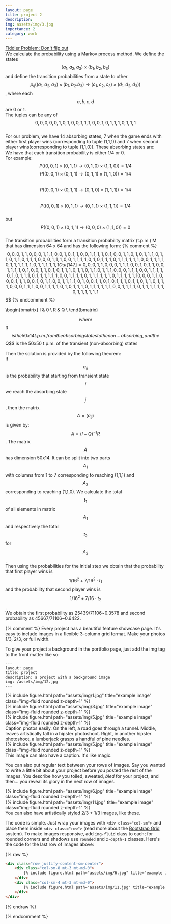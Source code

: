 ```yaml
---
layout: page
title: project 2
description:
img: assets/img/3.jpg
importance: 2
category: work
---
```

[Fiddler Problem: Don't flip out](https://thefiddler.substack.com/p/dont-flip-out)  
We calculate the probability using a Markov process method. We define the states $$(a_1,a_2,a_3)\times (b_1,b_2,b_3)$$ and define the transition probabilities from a state to other $$p_{ij}((a_1,a_2,a_3)\times (b_1,b_2.b_3)\rightarrow (c_1,c_2,c_3)\times (d_1,d_2,d_3))$$, where each $$a,b,c,d$$ are 0 or 1.  
The tuples can be any of $${{0,0,0},{0,0,1},{0,1,0},{0,1,1},{1,0,0},{1,0,1},{1,1,0},{1,1,1}}$$  
For our problem, we have 14 absorbing states, 7 when the game ends with either first player wins (corresponding to tuple (1,1,1)) and 7 when second player wins(corresponding to tuple (1,1,0)). These absorbing states are:   
We have that each transition probability is either 1/4 or 0.  
For example: $$P((0,0,1)\times (0,1,1)\rightarrow (0,1,0)\times (1,1,0))=1/4$$
$$P((0,0,1)\times (0,1,1)\rightarrow (0,1,1)\times (1,1,0))=1/4$$  
$$P((0,0,1)\times (0,1,1)\rightarrow (0,1,0)\times (1,1,1))=1/4$$  
$$P((0,0,1)\times (0,1,1)\rightarrow (0,1,1)\times (1,1,1))=1/4$$  
but $$P((0,0,1)\times (0,1,1)\rightarrow (0,0,0)\times (1,1,0))=0$$  
The transition probabilities form a transition probability matrix (t.p.m.) M that has dimension 64 x 64 and has the following form:
{% comment %}
$${{{0,0,0},{1,1,0}},{{0,0,1},{1,1,0}},{{0,1,0},{1,1,0}},{{0,1,1},{1,1,0}},{{1,0,0},{1,1,0}},{{1,0,1},{1,1,0}},{{1,1,0},{1,1,0}},{{1,1,1},{0,0,0}},{{1,1,1},{0,0,1}},{{1,1,1},{0,1,0}},{{1,1,1},{0,1,1}},{{1,1,1},{1,0,0}},{{1,1,1},{1,0,1}},{{1,1,1},{1,1,0}},{{1,1,1},{1,1,1}}}
Out[147]= {{{0,0,0},{1,1,0}},{{0,0,1},{1,1,0}},{{0,1,0},{1,1,0}},{{0,1,1},{1,1,0}},{{1,0,0},{1,1,0}},{{1,0,1},{1,1,0}},{{1,1,0},{1,1,0}},{{1,1,1},{0,0,0}},{{1,1,1},{0,0,1}},{{1,1,1},{0,1,0}},{{1,1,1},{0,1,1}},{{1,1,1},{1,0,0}},{{1,1,1},{1,0,1}},{{1,1,1},{1,1,0}},{{1,1,1},{1,1,1}}}
{{{0,0,0},{1,1,0}},{{0,0,1},{1,1,0}},{{0,1,0},{1,1,0}},{{0,1,1},{1,1,0}},{{1,0,0},{1,1,0}},{{1,0,1},{1,1,0}},{{1,1,0},{1,1,0}},{{1,1,1},{0,0,0}},{{1,1,1},{0,0,1}},{{1,1,1},{0,1,0}},{{1,1,1},{0,1,1}},{{1,1,1},{1,0,0}},{{1,1,1},{1,0,1}},{{1,1,1},{1,1,0}},{{1,1,1},{1,1,1}}}$$
$$ {% endcomment %}

  \begin{bmatrix}
    I & 0 \\
    R & Q \\ 
  \end{bmatrix}
  
 $$
 where $$R$$ is the 50x14 t.p.m. from the absorbing states to the non-absorbing, and the $$Q$$ is the 50x50 t.p.m. of the transient (non-absorbing) states

 Then the solution is provided by the following theorem:  
 If $$a_{ij}$$ is the probability that starting from transient state $$i$$ we reach the absorbing state $$j$$, then the matrix $$A=(a_{ij})$$ is given by:  
 $$A=(I-Q)^{-1}R$$.
 The matrix $$A$$ has dimension 50x14. It can be split into two parts $$A_1$$ with columns from 1 to 7 corresponding to reaching (1,1,1) and $$A_2$$ corresponding to reaching (1,1,0). 
 We calculate the total $$t_1$$ of all elements in matrix $$A_1$$ and respectively the total $$t_2$$ for $$A_2$$.  
 Then using the probabilities for the initial step we obtain that the probability that first player wins is $$1/16^2+7/16^2\cdot t_1$$ and the probability that second player wins is $$1/16^2+7/16\cdot t_2$$.  
 We obtain the first probability as 25439/71106~0.3578  and second probability as 45667/71106~0.6422.








{% comment %}
Every project has a beautiful feature showcase page.
It's easy to include images in a flexible 3-column grid format.
Make your photos 1/3, 2/3, or full width.

To give your project a background in the portfolio page, just add the img tag to the front matter like so:

    ---
    layout: page
    title: project
    description: a project with a background image
    img: /assets/img/12.jpg
    ---

<div class="row">
    <div class="col-sm mt-3 mt-md-0">
        {% include figure.html path="assets/img/1.jpg" title="example image" class="img-fluid rounded z-depth-1" %}
    </div>
    <div class="col-sm mt-3 mt-md-0">
        {% include figure.html path="assets/img/3.jpg" title="example image" class="img-fluid rounded z-depth-1" %}
    </div>
    <div class="col-sm mt-3 mt-md-0">
        {% include figure.html path="assets/img/5.jpg" title="example image" class="img-fluid rounded z-depth-1" %}
    </div>
</div>
<div class="caption">
    Caption photos easily. On the left, a road goes through a tunnel. Middle, leaves artistically fall in a hipster photoshoot. Right, in another hipster photoshoot, a lumberjack grasps a handful of pine needles.
</div>
<div class="row">
    <div class="col-sm mt-3 mt-md-0">
        {% include figure.html path="assets/img/5.jpg" title="example image" class="img-fluid rounded z-depth-1" %}
    </div>
</div>
<div class="caption">
    This image can also have a caption. It's like magic.
</div>

You can also put regular text between your rows of images.
Say you wanted to write a little bit about your project before you posted the rest of the images.
You describe how you toiled, sweated, *bled* for your project, and then... you reveal its glory in the next row of images.


<div class="row justify-content-sm-center">
    <div class="col-sm-8 mt-3 mt-md-0">
        {% include figure.html path="assets/img/6.jpg" title="example image" class="img-fluid rounded z-depth-1" %}
    </div>
    <div class="col-sm-4 mt-3 mt-md-0">
        {% include figure.html path="assets/img/11.jpg" title="example image" class="img-fluid rounded z-depth-1" %}
    </div>
</div>
<div class="caption">
    You can also have artistically styled 2/3 + 1/3 images, like these.
</div>


The code is simple.
Just wrap your images with `<div class="col-sm">` and place them inside `<div class="row">` (read more about the <a href="https://getbootstrap.com/docs/4.4/layout/grid/">Bootstrap Grid</a> system).
To make images responsive, add `img-fluid` class to each; for rounded corners and shadows use `rounded` and `z-depth-1` classes.
Here's the code for the last row of images above:

{% raw %}
```html
<div class="row justify-content-sm-center">
    <div class="col-sm-8 mt-3 mt-md-0">
        {% include figure.html path="assets/img/6.jpg" title="example image" class="img-fluid rounded z-depth-1" %}
    </div>
    <div class="col-sm-4 mt-3 mt-md-0">
        {% include figure.html path="assets/img/11.jpg" title="example image" class="img-fluid rounded z-depth-1" %}
    </div>
</div>
```
{% endraw %}

{% endcomment %}
